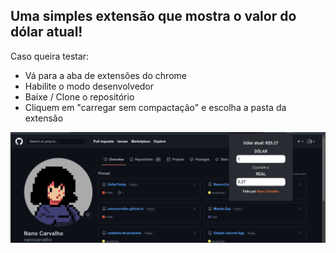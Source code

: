 ## Uma simples extensão que mostra o valor do dólar atual!

Caso queira testar:
- Vá para a aba de extensões do chrome
- Habilite o modo desenvolvedor
- Baixe / Clone o repositório
- Cliquem em "carregar sem compactação" e escolha a pasta da extensão
	
![Extensão em uso](./dolarhoje.png)


